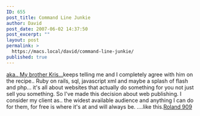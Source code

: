 ```yaml
---
ID: 655
post_title: Command Line Junkie
author: David
post_date: 2007-06-02 14:37:50
post_excerpt: ""
layout: post
permalink: >
  https://macs.local/david/command-line-junkie/
published: true
---
```

<a href="http://www.commandlinejunkie.com">aka.. My brother Kris...</a>keeps telling me and I completely agree with him on the recipe.. Ruby on rails, sql, javascript xml and maybe a splash of flash and php... it's all about websites that actually do something for you not just sell you something.  So I've made this decision about web publishing.  I consider my client as.. the widest available audience and anything I can do for them, for free is where it's at and will always be.
....like this.<a href="http://live.popforge.de/">Roland 909</a>
<object width="625" height="455"><param name="movie" value="http://www.youtube.com/v/n6QsusDS_8A&rel=1"></param><param name="wmode" value="transparent"></param><embed src="http://www.youtube.com/v/n6QsusDS_8A&rel=1" type="application/x-shockwave-flash" wmode="transparent" width="625" height="455"></embed></object>
